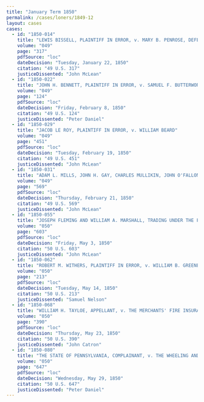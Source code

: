 ```yaml
---
title: "January Term 1850"
permalink: /cases/loners/1849-12
layout: cases
cases:
  - id: "1850-014"
    title: "LEWIS BISSELL, PLAINTIFF IN ERROR, v. MARY B. PENROSE, DEFENDANT"
    volume: "049"
    page: "317"
    pdfSource: "loc"
    dateDecision: "Tuesday, January 22, 1850"
    citation: "49 U.S. 317"
    justiceDissented: "John McLean"
  - id: "1850-022"
    title: "JOHN H. BENNETT, PLAINTIFF IN ERROR, v. SAMUEL F. BUTTERWORTH"
    volume: "049"
    page: "124"
    pdfSource: "loc"
    dateDecision: "Friday, February 8, 1850"
    citation: "49 U.S. 124"
    justiceDissented: "Peter Daniel"
  - id: "1850-029"
    title: "JACOB LE ROY, PLAINTIFF IN ERROR, v. WILLIAM BEARD"
    volume: "049"
    page: "451"
    pdfSource: "loc"
    dateDecision: "Tuesday, February 19, 1850"
    citation: "49 U.S. 451"
    justiceDissented: "John McLean"
  - id: "1850-031"
    title: "ADAM L. MILLS, JOHN H. GAY, CHARLES MULLIKIN, JOHN O'FALLON, WILLIAM C. WIGGINS, ANDREW CHRISTY, ELIZABETH CHRISTY, MARY F. CHRISTY, MELANIE CHRISTY, WHICH MELANIE IS THE WIDOW, AND WHICH SAID ELIZABETH CHRISTY AND MARY F. CHRISTY ARE THE ONLY CHILDREN AND HEIRS AT LAW OF SAMUEL C. CHRISTY, DECEASED, -- SAID CHILDREN BEING INFANTS, AND APPEARING BY SAID MELANIE, THEIR NEXT FRIEND, -- EMILY PRATTE, WIDOW OF BERNARD PRATTE, LEWIS PENGUET AND THERESE, HIS WIFE, STEPHEN F. NIEDLET AND CELESTE, HIS WIFE, LOUIS v. BOGY AND PELAGIE, HIS WIFE, JOSEPH BLAINE AND AIMI, HIS WIFE, WHICH SAID EMILY PRATTE, BERNARD PRATTE, THERESE PENGUET, CELESTE NIEDLET, PELAGIE BOGY, AND AIMI DIANE BLAINE, ARE CHILDREN AND ONLY HEIRS AT LAW OF BERNARD PRATTE, DECEASED, PLAINTIFFS IN ERROR, v. THE COUNTY OF ST. CLAIR AND JAMES HARRISON"
    volume: "049"
    page: "569"
    pdfSource: "loc"
    dateDecision: "Thursday, February 21, 1850"
    citation: "49 U.S. 569"
    justiceDissented: "John McLean"
  - id: "1850-055"
    title: "JOSEPH FLEMING AND WILLIAM A. MARSHALL, TRADING UNDER THE FIRM OF FLEMING & MARSHALL, v. JAMES PAGE, COLLECTOR OF THE UNITED STATES"
    volume: "050"
    page: "603"
    pdfSource: "loc"
    dateDecision: "Friday, May 3, 1850"
    citation: "50 U.S. 603"
    justiceDissented: "John McLean"
  - id: "1850-062"
    title: "ROBERT M. WITHERS, PLAINTIFF IN ERROR, v. WILLIAM B. GREENE, ADMINISTRATOR OF RICHARD MAY, DECEASED"
    volume: "050"
    page: "213"
    pdfSource: "loc"
    dateDecision: "Tuesday, May 14, 1850"
    citation: "50 U.S. 213"
    justiceDissented: "Samuel Nelson"
  - id: "1850-068"
    title: "WILLIAM H. TAYLOE, APPELLANT, v. THE MERCHANTS' FIRE INSURANCE COMPANY OF BALTIMORE"
    volume: "050"
    page: "390"
    pdfSource: "loc"
    dateDecision: "Thursday, May 23, 1850"
    citation: "50 U.S. 390"
    justiceDissented: "John Catron"
  - id: "1850-080"
    title: "THE STATE OF PENNSYLVANIA, COMPLAINANT, v. THE WHEELING AND BELMONT BRIDGE COMPANY, WILLIAM OTTERSAN, AND GEORGE CROFT"
    volume: "050"
    page: "647"
    pdfSource: "loc"
    dateDecision: "Wednesday, May 29, 1850"
    citation: "50 U.S. 647"
    justiceDissented: "Peter Daniel"
---
```

